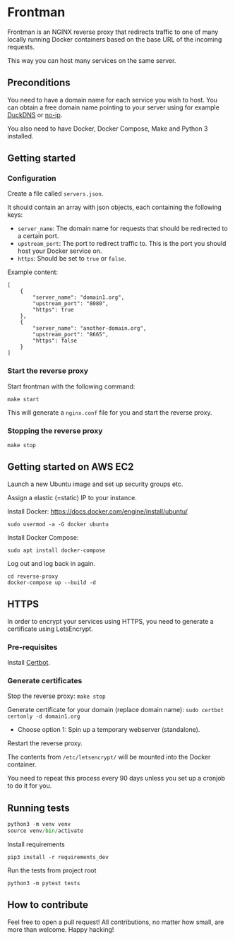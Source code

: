 # Frontman

Frontman is an NGINX reverse proxy that redirects traffic to one of many locally running Docker containers based on the base URL of the incoming requests.

This way you can host many services on the same server.

## Preconditions
You need to have a domain name for each service you wish to host. You can obtain a free domain name pointing to your server using for example [DuckDNS](https://www.duckdns.org/) or [no-ip](https://www.noip.com/).

You also need to have Docker, Docker Compose, Make and Python 3 installed.

## Getting started
### Configuration

Create a file called `servers.json`. 

It should contain an array with json objects, each containing the following keys:

- `server_name`: The domain name for requests that should be redirected to a certain port.
- `upstream_port`: The port to redirect traffic to. This is the port you should host your Docker service on.
- `https`: Should be set to `true` or `false`.

Example content:

```
[
    {
        "server_name": "domain1.org",
        "upstream_port": "8080",
        "https": true
    },
    {
        "server_name": "another-domain.org",
        "upstream_port": "8665",
        "https": false
    }
]
```

### Start the reverse proxy

Start frontman with the following command:

    make start

This will generate a `nginx.conf` file for you and start the reverse proxy. 
### Stopping the reverse proxy

    make stop

## Getting started on AWS EC2

Launch a new Ubuntu image and set up security groups etc.

Assign a elastic (=static) IP to your instance.

Install Docker: https://docs.docker.com/engine/install/ubuntu/

    sudo usermod -a -G docker ubuntu

Install Docker Compose:

    sudo apt install docker-compose

Log out and log back in again.

    cd reverse-proxy
    docker-compose up --build -d

## HTTPS
In order to encrypt your services using HTTPS, you need to generate a certificate using LetsEncrypt.

### Pre-requisites

Install [Certbot](https://certbot.eff.org/lets-encrypt/ubuntufocal-nginx).

### Generate certificates

Stop the reverse proxy: `make stop`

Generate certificate for your domain (replace domain name): `sudo certbot certonly -d domain1.org`
- Choose option 1: Spin up a temporary webserver (standalone).

Restart the reverse proxy.

The contents from `/etc/letsencrypt/` will be mounted into the Docker container.

You need to repeat this process every 90 days unless you set up a cronjob to do it for you.

## Running tests

```python
python3 -m venv venv
source venv/bin/activate
```

Install requirements

```
pip3 install -r requirements_dev
```

Run the tests from project root

```
python3 -m pytest tests
```

## How to contribute
Feel free to open a pull request! All contributions, no matter how small, are more than welcome. Happy hacking!
